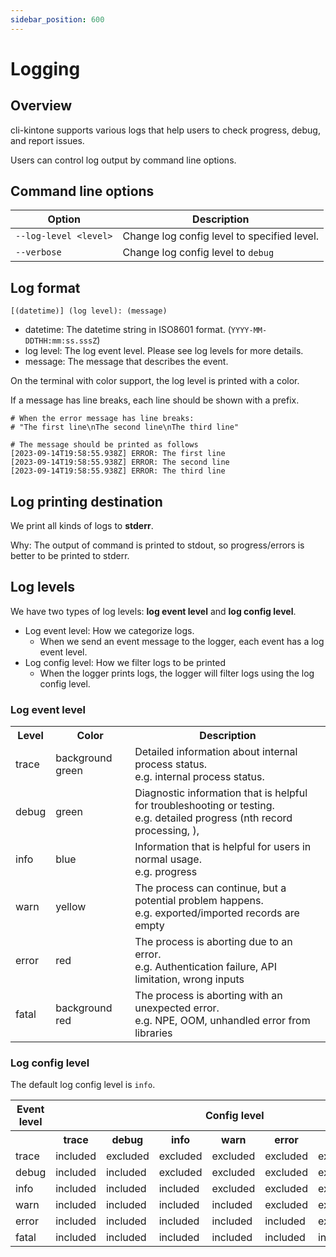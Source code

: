```yaml
---
sidebar_position: 600
---
```


# Logging

## Overview

cli-kintone supports various logs that help users to check progress, debug, and report issues.

Users can control log output by command line options.

## Command line options

| Option                | Description                                 |
| --------------------- | ------------------------------------------- |
| `--log-level <level>` | Change log config level to specified level. |
| `--verbose`           | Change log config level to `debug`          |

## Log format

```
[(datetime)] (log level): (message)
```

- datetime: The datetime string in ISO8601 format. (`YYYY-MM-DDTHH:mm:ss.sssZ`)
- log level: The log event level. Please see log levels for more details.
- message: The message that describes the event.

On the terminal with color support, the log level is printed with a color.

If a message has line breaks, each line should be shown with a prefix.

```shell
# When the error message has line breaks:
# "The first line\nThe second line\nThe third line"

# The message should be printed as follows
[2023-09-14T19:58:55.938Z] ERROR: The first line
[2023-09-14T19:58:55.938Z] ERROR: The second line
[2023-09-14T19:58:55.938Z] ERROR: The third line
```

## Log printing destination

We print all kinds of logs to **stderr**.

Why: The output of command is printed to stdout, so progress/errors is better to be printed to stderr.

## Log levels

We have two types of log levels: **log event level** and **log config level**.

- Log event level: How we categorize logs.
  - When we send an event message to the logger, each event has a log event level.
- Log config level: How we filter logs to be printed
  - When the logger prints logs, the logger will filter logs using the log config level.

### Log event level

<table>
  <tr>
    <th>Level</th>
    <th>Color</th>
    <th>Description</th>
  </tr>
  <tr>
    <td>trace</td>
    <td class="trace">background green</td>
    <td>Detailed information about internal process status.<br/>e.g. internal process status.</td>
  </tr>
  <tr>
    <td>debug</td>
    <td class="debug">green</td>
    <td>Diagnostic information that is helpful for troubleshooting or testing.<br/>e.g. detailed progress (nth record processing, ),</td>
  </tr>
  <tr>
    <td>info</td>
    <td class="info">blue</td>
    <td>Information that is helpful for users in normal usage.<br/>e.g. progress</td>
  </tr>
  <tr>
    <td>warn</td>
    <td class="warn">yellow</td>
    <td>The process can continue, but a potential problem happens.<br/>e.g. exported/imported records are empty</td>
  </tr>
  <tr>
    <td>error</td>
    <td class="error">red</td>
    <td>The process is aborting due to an error.<br/>e.g. Authentication failure, API limitation, wrong inputs</td>
  </tr>
  <tr>
    <td>fatal</td>
    <td class="fatal">background red</td>
    <td>The process is aborting with an unexpected error.<br/>e.g. NPE, OOM, unhandled error from libraries</td>
  </tr>
</table>

### Log config level

The default log config level is `info`.

<table>
  <tr>
    <th>Event level</th>
    <th colspan="7">Config level</th>
  </tr>
  <tr>
    <th></th>
    <th>trace</th>
    <th>debug</th>
    <th>info</th>
    <th>warn</th>
    <th>error</th>
    <th>fatal</th>
    <th>none</th>
  </tr>
  <tr>
    <td>trace</td>
    <td class="included">included</td>
    <td class="excluded">excluded</td>
    <td class="excluded">excluded</td>
    <td class="excluded">excluded</td>
    <td class="excluded">excluded</td>
    <td class="excluded">excluded</td>
    <td class="excluded">excluded</td>
  </tr>
  <tr>
    <td>debug</td>
    <td class="included">included</td>
    <td class="included">included</td>
    <td class="excluded">excluded</td>
    <td class="excluded">excluded</td>
    <td class="excluded">excluded</td>
    <td class="excluded">excluded</td>
    <td class="excluded">excluded</td>
  </tr>
  <tr>
    <td>info</td>
    <td class="included">included</td>
    <td class="included">included</td>
    <td class="included">included</td>
    <td class="excluded">excluded</td>
    <td class="excluded">excluded</td>
    <td class="excluded">excluded</td>
    <td class="excluded">excluded</td>
  </tr>
  <tr>
    <td>warn</td>
    <td class="included">included</td>
    <td class="included">included</td>
    <td class="included">included</td>
    <td class="included">included</td>
    <td class="excluded">excluded</td>
    <td class="excluded">excluded</td>
    <td class="excluded">excluded</td>
  </tr>
  <tr>
    <td>error</td>
    <td class="included">included</td>
    <td class="included">included</td>
    <td class="included">included</td>
    <td class="included">included</td>
    <td class="included">included</td>
    <td class="excluded">excluded</td>
    <td class="excluded">excluded</td>
  </tr>
  <tr>
    <td>fatal</td>
    <td class="included">included</td>
    <td class="included">included</td>
    <td class="included">included</td>
    <td class="included">included</td>
    <td class="included">included</td>
    <td class="included">included</td>
    <td class="excluded">excluded</td>
  </tr>
</table>
